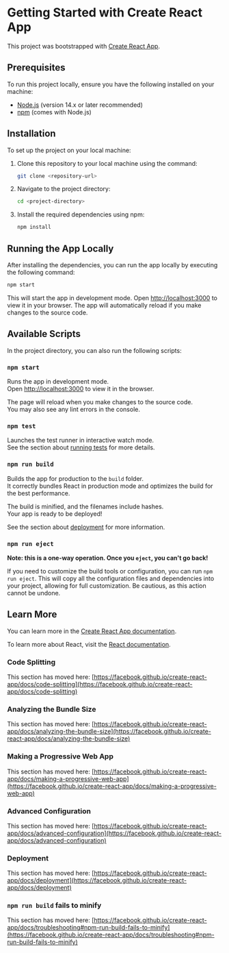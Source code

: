 
# Getting Started with Create React App

This project was bootstrapped with [Create React App](https://github.com/facebook/create-react-app).

## Prerequisites

To run this project locally, ensure you have the following installed on your machine:
- [Node.js](https://nodejs.org/) (version 14.x or later recommended)
- [npm](https://www.npmjs.com/) (comes with Node.js)

## Installation

To set up the project on your local machine:

1. Clone this repository to your local machine using the command:
   ```bash
   git clone <repository-url>
   ```

2. Navigate to the project directory:
   ```bash
   cd <project-directory>
   ```

3. Install the required dependencies using npm:
   ```bash
   npm install
   ```

## Running the App Locally

After installing the dependencies, you can run the app locally by executing the following command:

```bash
npm start
```

This will start the app in development mode. Open [http://localhost:3000](http://localhost:3000) to view it in your browser. The app will automatically reload if you make changes to the source code.

## Available Scripts

In the project directory, you can also run the following scripts:

### `npm start`

Runs the app in development mode.\
Open [http://localhost:3000](http://localhost:3000) to view it in the browser.

The page will reload when you make changes to the source code.\
You may also see any lint errors in the console.

### `npm test`

Launches the test runner in interactive watch mode.\
See the section about [running tests](https://facebook.github.io/create-react-app/docs/running-tests) for more details.

### `npm run build`

Builds the app for production to the `build` folder.\
It correctly bundles React in production mode and optimizes the build for the best performance.

The build is minified, and the filenames include hashes.\
Your app is ready to be deployed!

See the section about [deployment](https://facebook.github.io/create-react-app/docs/deployment) for more information.

### `npm run eject`

**Note: this is a one-way operation. Once you `eject`, you can't go back!**

If you need to customize the build tools or configuration, you can run `npm run eject`. This will copy all the configuration files and dependencies into your project, allowing for full customization. Be cautious, as this action cannot be undone.

## Learn More

You can learn more in the [Create React App documentation](https://facebook.github.io/create-react-app/docs/getting-started).

To learn more about React, visit the [React documentation](https://reactjs.org/).

### Code Splitting

This section has moved here: [https://facebook.github.io/create-react-app/docs/code-splitting](https://facebook.github.io/create-react-app/docs/code-splitting)

### Analyzing the Bundle Size

This section has moved here: [https://facebook.github.io/create-react-app/docs/analyzing-the-bundle-size](https://facebook.github.io/create-react-app/docs/analyzing-the-bundle-size)

### Making a Progressive Web App

This section has moved here: [https://facebook.github.io/create-react-app/docs/making-a-progressive-web-app](https://facebook.github.io/create-react-app/docs/making-a-progressive-web-app)

### Advanced Configuration

This section has moved here: [https://facebook.github.io/create-react-app/docs/advanced-configuration](https://facebook.github.io/create-react-app/docs/advanced-configuration)

### Deployment

This section has moved here: [https://facebook.github.io/create-react-app/docs/deployment](https://facebook.github.io/create-react-app/docs/deployment)

### `npm run build` fails to minify

This section has moved here: [https://facebook.github.io/create-react-app/docs/troubleshooting#npm-run-build-fails-to-minify](https://facebook.github.io/create-react-app/docs/troubleshooting#npm-run-build-fails-to-minify)
